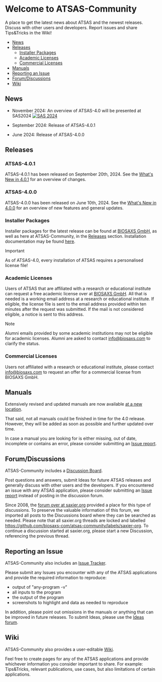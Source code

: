 # Welcome to ATSAS-Community
A place to get the latest news about ATSAS and the newest releases.
Discuss with other users and developers. Report issues and share Tips&Tricks in the Wiki!

 - [News](#news)
 - [Releases](#releases)
   - [Installer Packages](#installer-packages)
   - [Academic Licenses](#academic-licenses)
   - [Commercial Licenses](#commercial-licenses)
 - [Manuals](#manuals)
 - [Reporting an Issue](#reporting-an-issue)
 - [Forum/Discussions](#forumdiscussions)
 - [Wiki](#wiki)

## News
 - November 2024: An overview of ATSAS-4.0 will be presented at SAS2024
[![SAS 2024](https://www.sas2024.tw/site/userdata/1535.png)](https://www.sas2024.tw)

 - September 2024: Release of ATSAS-4.0.1
 - June 2024: Release of ATSAS-4.0.0


## Releases
### ATSAS-4.0.1
ATSAS-4.0.1 has been released on September 20th, 2024. See the
[What's New in 4.0.1](https://biosaxs-com.github.io/atsas/4.0.1/) for an overview of changes.

### ATSAS-4.0.0
ATSAS-4.0.0 has been released on June 10th, 2024. See the
[What's New in 4.0.0](https://biosaxs-com.github.io/atsas/4.0.0/) for an overview of new features and
general updates.

### Installer Packages
Installer packages for the latest release can be found at [BIOSAXS GmbH](https://www.biosaxs.com/download),
as well as here at ATSAS-Community, in the [Releases](https://github.com/biosaxs-com/atsas-community/releases)
section. Installation documentation may be found [here](https://biosaxs-com.github.io/atsas/4.0.0/install/).

> [!IMPORTANT]
> As of ATSAS-4.0, every installation of ATSAS requires a personalised license file!

### Academic Licenses
Users of ATSAS that are affiliated with a research or educational institute can request a free academic
license over at [BIOSAXS GmbH](https://www.biosaxs.com/download). All that is needed is a working
email address at a research or educational institute. If eligible, the license file is sent to the
email address provided within ten minutes after the request was submitted. If the mail is not considered
eligible, a notice is sent to this address.

> [!NOTE]
> Alumni emails provided by some academic institutions may not be eligible for academic licenses.
> Alumni are asked to contact info@biosaxs.com to clarify the status.

### Commercial Licenses
Users not affiliated with a research or educational institute, please contact <info@biosaxs.com>
to request an offer for a commercial license from BIOSAXS GmbH.


## Manuals
Extensively revised and updated manuals are now available [at a new location](https://biosaxs-com.github.io/atsas/4.0.0/manuals/).

That said, not all manuals could be finished in time for the 4.0 release. However, they will be
added as soon as possible and further updated over time.

In case a manual you are looking for is either missing, out of date, incomplete or contains an error,
please consider submitting an [Issue report](#reporting-an-issue).


## Forum/Discussions
ATSAS-Community includes a [Discussion Board](https://github.com/biosaxs-com/atsas-community/discussions).

Post questions and answers, submit Ideas for future ATSAS releases and generally discuss with
other users and the developers. If you encountered an issue with any ATSAS application, please
consider submitting an [Issue report](#reporting-an-issue) instead of posting in the discussion forum.

Since 2008, the [forum over at saxier.org](https://saxier.org/forum) provided a place for this type
of discussions. To preserve the valuable information of this forum, we imported all posts to the
Discussions board where they can be searched as needed. Please note that all saxier.org threads
are locked and labelled https://github.com/biosaxs-com/atsas-community/labels/saxier-org. To continue
a discussion started at saxier.org, please start a new Discussion, referencing the previous thread.


## Reporting an Issue
ATSAS-Community also includes an [Issue Tracker](https://github.com/biosaxs-com/atsas-community/issues).

Please submit any Issues you encounter with any of the ATSAS applications and provide the required information
to reproduce:
 - output of "any-program -v"
 - all inputs to the program
 - the output of the program
 - screenshots to highlight and data as needed to reproduce

In addition, please point out omissions in the manuals or anything that can be improved in future releases.
To submit Ideas, please use the [Ideas forum](https://github.com/biosaxs-com/atsas-community/discussions/categories/ideas).

## Wiki
ATSAS-Community also provides a user-editable [Wiki](https://github.com/biosaxs-com/atsas-community/wiki).

Feel free to create pages for any of the ATSAS applications and provide whichever information you
consider important to share. For example: Tips&Tricks, relevant publications, use cases, but also
limitations of certain applications.

